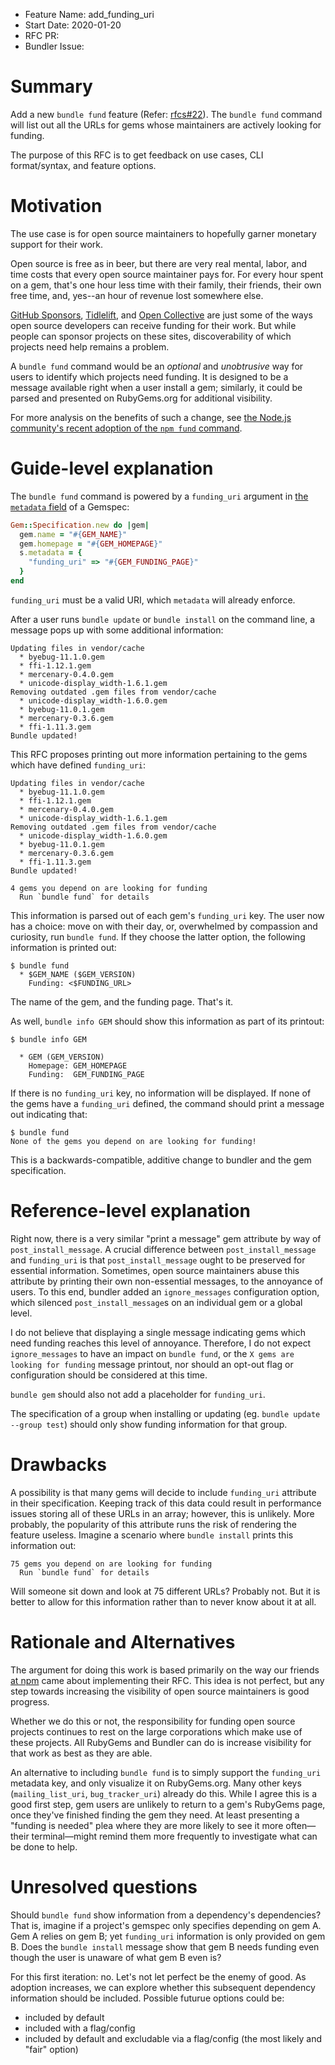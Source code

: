 - Feature Name: add\_funding\_uri
- Start Date: 2020-01-20
- RFC PR:
- Bundler Issue:

# Summary

Add a new `bundle fund` feature (Refer: [rfcs#22](https://github.com/rubygems/rfcs/issues/22)). The `bundle fund` command will list out all the URLs for gems whose maintainers are actively looking for funding.

The purpose of this RFC is to get feedback on use cases, CLI format/syntax, and feature options.

# Motivation

The use case is for open source maintainers to hopefully garner monetary support for their work.

Open source is free as in beer, but there are very real mental, labor, and time costs that every open source maintainer pays for. For every hour spent on a gem, that's one hour less time with their family, their friends, their own free time, and, yes--an hour of revenue lost somewhere else.

[GitHub Sponsors](https://github.com/sponsors/), [Tidlelift](https://tidelift.com/), and [Open Collective](https://opencollective.com/) are just some of the ways open source developers can receive funding for their work. But while people can sponsor projects on these sites, discoverability of which projects need help remains a problem.

A `bundle fund` command would be an _optional_ and _unobtrusive_ way for users to identify which projects need funding. It is designed to be a message available right when a user install a gem; similarly, it could be parsed and presented on RubyGems.org for additional visibility.

For more analysis on the benefits of such a change, see [the Node.js community's recent adoption of the `npm fund` command](https://blog.opencollective.com/beyond-post-install/).

# Guide-level explanation

The `bundle fund` command is powered by a `funding_uri` argument in [the `metadata` field](https://guides.rubygems.org/specification-reference/#metadata) of a Gemspec:

```ruby
Gem::Specification.new do |gem|
  gem.name = "#{GEM_NAME}"
  gem.homepage = "#{GEM_HOMEPAGE}"
  s.metadata = {
    "funding_uri" => "#{GEM_FUNDING_PAGE}"
  }
end
```

`funding_uri` must be a valid URI, which `metadata` will already enforce.

After a user runs `bundle update` or `bundle install` on the command line, a message pops up with some additional information:

```
Updating files in vendor/cache
  * byebug-11.1.0.gem
  * ffi-1.12.1.gem
  * mercenary-0.4.0.gem
  * unicode-display_width-1.6.1.gem
Removing outdated .gem files from vendor/cache
  * unicode-display_width-1.6.0.gem
  * byebug-11.0.1.gem
  * mercenary-0.3.6.gem
  * ffi-1.11.3.gem
Bundle updated!
```

This RFC proposes printing out more information pertaining to the gems which have defined `funding_uri`:

```
Updating files in vendor/cache
  * byebug-11.1.0.gem
  * ffi-1.12.1.gem
  * mercenary-0.4.0.gem
  * unicode-display_width-1.6.1.gem
Removing outdated .gem files from vendor/cache
  * unicode-display_width-1.6.0.gem
  * byebug-11.0.1.gem
  * mercenary-0.3.6.gem
  * ffi-1.11.3.gem
Bundle updated!

4 gems you depend on are looking for funding
  Run `bundle fund` for details
```

This information is parsed out of each gem's `funding_uri` key. The user now has a choice: move on with their day, or, overwhelmed by compassion and curiosity, run `bundle fund`. If they choose the latter option, the following information is printed out:

```
$ bundle fund
  * $GEM_NAME ($GEM_VERSION)
	Funding: <$FUNDING_URL>
```

The name of the gem, and the funding page. That's it.

As well, `bundle info GEM` should show this information as part of its printout:

```
$ bundle info GEM

  * GEM (GEM_VERSION)
	Homepage: GEM_HOMEPAGE
	Funding:  GEM_FUNDING_PAGE
```

If there is no `funding_uri` key, no information will be displayed. If none of the gems have a `funding_uri` defined, the command should print a message out indicating that:

```
$ bundle fund
None of the gems you depend on are looking for funding!
```

This is a backwards-compatible, additive change to bundler and the gem specification.

# Reference-level explanation

Right now, there is a very similar "print a message" gem attribute by way of `post_install_message`. A crucial difference between `post_install_message` and `funding_uri` is that `post_install_message` ought to be preserved for essential information. Sometimes, open source maintainers abuse this attribute by printing their own non-essential messages, to the annoyance of users. To this end, bundler added an `ignore_messages` configuration option, which silenced `post_install_message`s on an individual gem or a global level.

I do not believe that displaying a single message indicating gems which need funding reaches this level of annoyance. Therefore, I do not expect `ignore_messages` to have an impact on `bundle fund`, or the `X gems are looking for funding` message printout, nor should an opt-out flag or configuration should be considered at this time.

`bundle gem` should also not add a placeholder for `funding_uri`.

The specification of a group when installing or updating (eg. `bundle update --group test`) should only show funding information for that group.

# Drawbacks

A possibility is that many gems will decide to include `funding_uri` attribute in their specification. Keeping track of this data could result in performance issues storing all of these URLs in an array; however, this is unlikely. More probably, the popularity of this attribute runs the risk of rendering the feature useless. Imagine a scenario where `bundle install` prints this information out:

```
75 gems you depend on are looking for funding
  Run `bundle fund` for details
```

Will someone sit down and look at 75 different URLs? Probably not. But it is better to allow for this information rather than to never know about it at all.

# Rationale and Alternatives

The argument for doing this work is based primarily on the way our friends [at npm](https://github.com/npm/rfcs/pull/54) came about implementing their RFC. This idea is not perfect, but any step towards increasing the visibility of open source maintainers is good progress.

Whether we do this or not, the responsibility for funding open source projects continues to rest on the large corporations which make use of these projects. All RubyGems and Bundler can do is increase visibility for that work as best as they are able.

An alternative to including `bundle fund` is to simply support the `funding_uri` metadata key, and only visualize it on RubyGems.org. Many other keys (`mailing_list_uri`, `bug_tracker_uri`) already do this. While I agree this is a good first step, gem users are unlikely to return to a gem's RubyGems page, once they've finished finding the gem they need. At least presenting a "funding is needed" plea where they are more likely to see it more often—their terminal—might remind them more frequently to investigate what can be done to help.

# Unresolved questions

Should `bundle fund` show information from a dependency's dependencies? That is, imagine if a project's gemspec only specifies depending on gem A. Gem A relies on gem B; yet `funding_uri` information is only provided on gem B. Does the `bundle install` message show that gem B needs funding even though the user is unaware of what gem B even is?

For this first iteration: no. Let's not let perfect be the enemy of good. As adoption increases, we can explore whether this subsequent dependency information should be included. Possible futurue options could be:

* included by default
* included with a flag/config
* included by default and excludable via a flag/config (the most likely and "fair" option)
